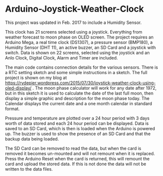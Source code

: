 # Arduino-Joystick-Weather-Clock

This project was updated in Feb. 2017 to include a Humidity Sensor.

This clock has 21 screens selected using a joystick. Everything from weather forecast to moon phase on OLED screen. The project requires an Arduino Mega, a real time clock (DS1307), a pressure sensor (BMP180), a Humidity Sensor (DHT 11), an active buzzer, an SD Card and a joystick with switch. Data is shown on 22 screens, selected using the joystick and an Anlo Clock, Digital Clock, Alarm and Timer are included.

The main code contains connection details for the various sensors. There is a RTC setting sketch and some simple instructions in a sketch. The full project is shown on my blog at  https://rydepier.wordpress.com/2015/07/30/joystick-weather-clock-using-oled-display/ . The moon phase calculator will work for any date after 1972, but in this sketch it is used to calculate the date of the last full moon, then display a simple graphic and description for the moon phase today. The Calendar displays the current date and a one month calendar in standard format.

Pressure and temperature are plotted over a 24 hour period with 3 days worth of data stored and each 24 hour period can be displayed. Data is saved to an SD Card, which is then is loaded when the Arduino is powered up. The buzzer is used to show the presence of an SD Card and that the backup data being loaded.

The SD Card can be removed to read the data, but when the card is removed it becomes un-mounted and will not remount when it is replaced. Press the Arduino Reset when the card is returned, this will remount the card and upload the stored data. If this is not done the data will not be written to the data files.
